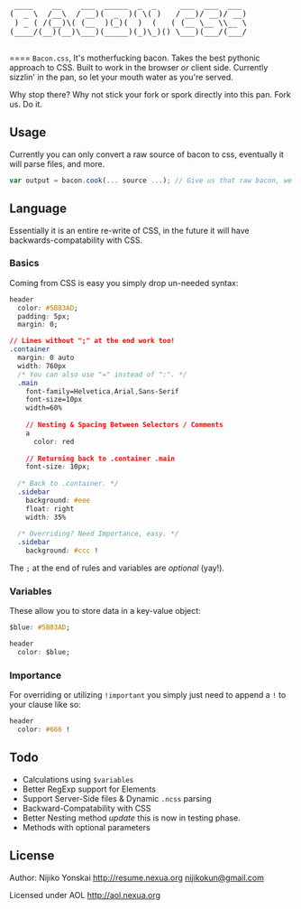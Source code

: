 <pre>
 ____    __    ___  _____  _  _     ___  ___  ___ 
(  _ \  /__\  / __)(  _  )( \( )   / __)/ __)/ __)
 ) _ ( /(__)\( (__  )(_)(  )  (   ( (__ \__ \\__ \
(____/(__)(__)\___)(_____)(_)\_)() \___)(___/(___/

</pre>
====
`Bacon.css`, It's motherfucking bacon. Takes the best pythonic approach to CSS. 
Built to work in the browser *or* client side. Currently sizzlin' in the pan, so let your mouth water as you're served.

Why stop there? Why not stick your fork or spork directly into this pan. Fork us. Do it.

## Usage
Currently you can only convert a raw source of bacon to css, eventually it will parse files, and more.

``` js
var output = bacon.cook(... source ...); // Give us that raw bacon, we'll serve it up nice, and hot.
```

## Language
Essentially it is an entire re-write of CSS, in the future it will have backwards-compatability with CSS.

### Basics
Coming from CSS is easy you simply drop un-needed syntax:

``` css
header
  color: #5B83AD;
  padding: 5px;
  margin: 0;

// Lines without ";" at the end work too!
.container
  margin: 0 auto
  width: 760px
  /* You can also use "=" instead of ":". */
  .main
    font-family=Helvetica,Arial,Sans-Serif
    font-size=10px
    width=60%
    
    // Nesting & Spacing Between Selectors / Comments
    a
      color: red
    
    // Returning back to .container .main
    font-size: 10px;
  
  /* Back to .container. */
  .sidebar
    background: #eee
    float: right
    width: 35%
    
  /* Overriding? Need Importance, easy. */
  .sidebar
    background: #ccc !
```

The `;` at the end of rules and variables are *optional* (yay!).

### Variables
These allow you to store data in a key-value object:

``` css
$blue: #5B83AD;

header
  color: $blue;
```

### Importance
For overriding or utilizing `!important` you simply just need to append a `!` to your clause like so:

``` css
header
  color: #666 !
```

## Todo
- Calculations using `$variables`
- Better RegExp support for Elements
- Support Server-Side files & Dynamic `.ncss` parsing
- Backward-Compatability with CSS
- Better Nesting method *update* this is now in testing phase.
- Methods with optional parameters

## License
Author: Nijiko Yonskai <http://resume.nexua.org> <nijikokun@gmail.com>

Licensed under AOL <http://aol.nexua.org>
